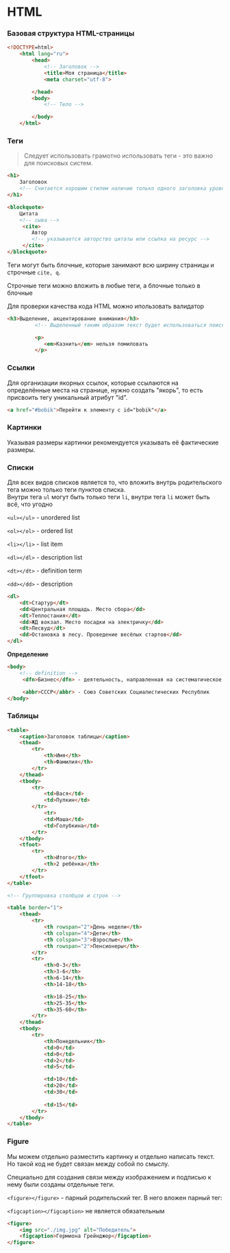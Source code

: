 # HTML 

### Базовая структура HTML-страницы

```html
<!DOCTYPE=html>
    <html lang="ru">
        <head>
            <!-- Заголовок -->
            <title>Моя страница</title>
            <meta charset="utf-8">

        </head>
        <body>
            <!-- Тело -->

        </body>
    </html>
```

### Теги

> Следует использовать грамотно использовать теги - это важно для поисковых систем. 

```html
<h1>
    Заголовок
    <!-- Считается хорошим стилем наличие только одного заголовка уровня h1 -->
</h1>

<blockquote>
    Цитата
    <!-- сыва -->
     <cite>
        Автор
        <!-- указывается авторство цитаты или ссылка на ресурс -->
     </cite>
</blockquote>

```

Теги могут быть блочные, которые занимают всю ширину страницы и строчные `cite, q`.

Строчные теги можно вложить в любые теги, а блочные только в блочные

Для проверки качества кода HTML можно ипользовать валидатор

```html
<h3>Выделение, акцентирование внимания</h3>
         <!-- Выделенный таким образом текст будет использоваться поисковиками как ключевое слово -->

         <p>
            <em>Казнить</em> нельзя помиловать
         </p>
```

### Ссылки

Для организации якорных ссылок, которые ссылаются на определённые места на странице, нужно создать "якорь", то есть присвоить тегу уникальный атрибут "id". 

```html
<a href="#bobik">Перейти к элементу с id="bobik"</a>
```

### Картинки

Указывая размеры картинки рекомендуется указывать её фактические размеры.

### Списки

Для всех видов списков является то, что вложить внутрь родительского тега можно только теги пунктов списка.     
Внутри тега `ul` могут быть только теги `li`, внутри тега `li` может быть всё, что угодно

`<ul></ul>` - unordered list

`<ol></ol>` - ordered list

`<li></li>` - list item

`<dl></dl>` - description list 

`<dt></dt>` - definition term

`<dd></dd>` - description

```html
<dl>
    <dt>Стартур</dt>
    <dd>Центральная площадь. Место сбора</dd>
    <dt>Теплостания</dt>
    <dd>ЖД вокзал. Место посадки на электричку</dd>
    <dt>Лесвуд</dt>
    <dd>Остановка в лесу. Проведение весёлых стартов</dd>
</dl>

```


**Определение**

```html
<body>
    <!-- definition -->
     <dfn>Бизнес</dfn> - деятельность, направленная на систематическое извлечение прибыли

     <abbr>СССР</abbr> - Союз Советских Социалистических Республик
</body>

```

### Таблицы

```html
<table>
    <caption>Заголовок таблицы</caption>
    <thead>
        <tr>
            <th>Имя</th>
            <th>Фамилия</th>
        </tr>
    </thead>
    <tbody>
        <tr>
            <td>Вася</td>
            <td>Пупкин</td>
        </tr>
            <tr>
            <td>Маша</td>
            <td>Голубкина</td>
        </tr>
    </tbody>
    <tfoot>
        <tr>
            <th>Итого</th>
            <th>2 ребёнка</th>
        </tr>
    </tfoot>
</table>

<!-- Группировка столбцов и строк -->

<table border="1">
    <thead>
        <tr>
            <th rowspan="2">День недели</th>
            <th colspan="4">Дети</th>
            <th colspan="3">Взрослые</th>
            <th rowspan="2">Пенсионеры</th>
        </tr>
        <tr>
            <th>0-3</th>
            <th>3-6</th>
            <th>6-14</th>
            <th>14-18</th>

            <th>18-25</th>
            <th>25-35</th>
            <th>35-60</th>
        </tr>
    </thead>
    <tbody>
        <tr>
            <th>Понедельник</th>
            <td>0</td>
            <td>0</td>
            <td>2</td>
            <td>5</td>

            <td>10</td>
            <td>20</td>
            <td>30</td>
            
            <td>15</td>
        </tr>
    </tbody>
</table> 
```

### Figure

Мы можем отдельно разместить картинку и отдельно написать текст. Но такой код не будет связан между собой по смыслу.

Специально для создания связи между изображением и подписью к нему были созданы отдельные теги.

`<figure></figure>`  - парный родительский тег. В него вложен парный тег:

`<figcaption></figcaption>` не является обязательным

```html
<figure>
    <img src="./img.jpg" alt="Победитель">
    <figcaption>Гермиона Грейнджер</figcaption>
</figure>
```



